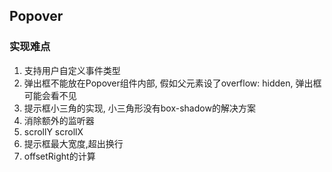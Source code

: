 ## Popover
### 实现难点
1. 支持用户自定义事件类型
2. 弹出框不能放在Popover组件内部, 假如父元素设了overflow: hidden, 弹出框可能会看不见
3. 提示框小三角的实现, 小三角形没有box-shadow的解决方案
4. 消除额外的监听器
5. scrollY scrollX
6. 提示框最大宽度,超出换行
7. offsetRight的计算